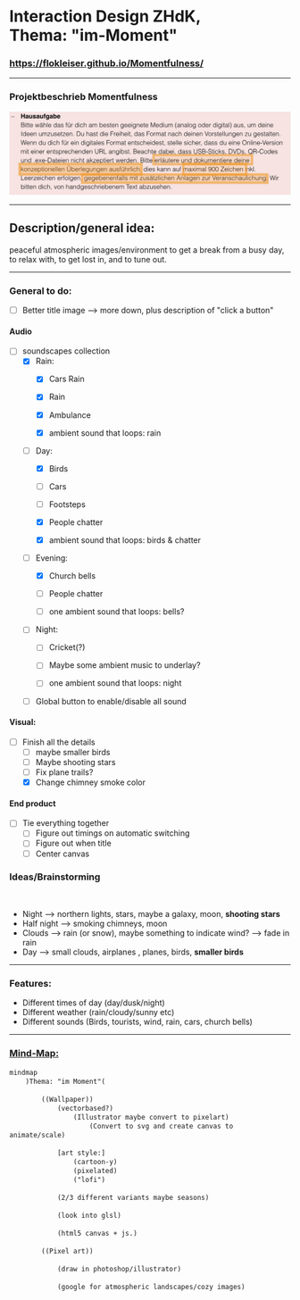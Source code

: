 # Interaction Design ZHdK, <br/> Thema: "im-Moment"


### https://flokleiser.github.io/Momentfulness/

___

### Projektbeschrieb Momentfulness

<!-- [[projektbeschrieb]] -->
![image](images/hausaufgabe/hausaufgabe.png)
___

## Description/general idea:

peaceful atmospheric images/environment to get a break from a busy day, to relax with, to get lost in, and to tune out. 

___

### General to do:

- [ ] Better title image --> more down, plus description of "click a button"

#### Audio
- [ ] soundscapes collection
    - [x] Rain:
        - [x] Cars Rain
        - [x] Rain
        - [x] Ambulance

        - [x] ambient sound that loops: rain

    - [ ] Day:
        - [x] Birds
        - [ ] Cars 
        - [ ] Footsteps
        - [x] People chatter

        - [x] ambient sound that loops: birds & chatter

    - [ ] Evening:
        - [x] Church bells
        - [ ] People chatter

        - [ ] one ambient sound that loops: bells? 

    - [ ] Night:
        - [ ] Cricket(?)
        - [ ] Maybe some ambient music to underlay?

        - [ ] one ambient sound that loops: night 

    - [ ] Global button to enable/disable all sound

#### Visual:
- [ ] Finish all the details
    - [ ] maybe smaller birds
    - [ ] Maybe shooting stars
    - [ ] Fix plane trails?
    - [x] Change chimney smoke color

#### End product
- [ ] Tie everything together
    - [ ] Figure out timings on automatic switching
    - [ ] Figure out when title
    - [ ] Center canvas

### Ideas/Brainstorming

<br/>

- Night --> northern lights, stars, maybe a galaxy, moon, **shooting stars**
- Half night --> smoking chimneys, moon
- Clouds --> rain (or snow), maybe something to indicate wind? --> fade in rain
- Day --> small clouds, airplanes , planes, birds, **smaller birds**

___

### Features:

- Different times of day (day/dusk/night)
- Different weather (rain/cloudy/sunny etc)
- Different sounds (Birds, tourists, wind, rain, cars, church bells)

___

### <ins>Mind-Map:</ins>

```mermaid
mindmap
    )Thema: "im Moment"(

        ((Wallpaper))
            (vectorbased?)
                (Illustrator maybe convert to pixelart)
                    (Convert to svg and create canvas to animate/scale)

            [art style:] 
                (cartoon-y)
                (pixelated)
                ("lofi")

            (2/3 different variants maybe seasons)

            (look into glsl)

            (html5 canvas + js.)

        ((Pixel art))

            (draw in photoshop/illustrator)

            (google for atmospheric landscapes/cozy images)


```
